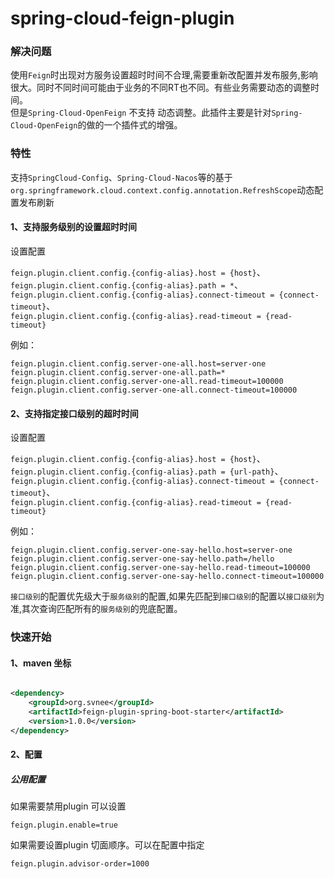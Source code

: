 # spring-cloud-feign-plugin

### 解决问题

使用`Feign`时出现对方服务设置超时时间不合理,需要重新改配置并发布服务,影响很大。同时不同时间可能由于业务的不同RT也不同。有些业务需要动态的调整时间。\
但是`Spring-Cloud-OpenFeign` 不支持 动态调整。此插件主要是针对`Spring-Cloud-OpenFeign`的做的一个插件式的增强。

### 特性
支持`SpringCloud-Config`、`Spring-Cloud-Nacos`等的基于`org.springframework.cloud.context.config.annotation.RefreshScope`动态配置发布刷新

#### 1、支持服务级别的设置超时时间
设置配置

`feign.plugin.client.config.{config-alias}.host = {host}`、\
`feign.plugin.client.config.{config-alias}.path = *`、\
`feign.plugin.client.config.{config-alias}.connect-timeout = {connect-timeout}`、\
`feign.plugin.client.config.{config-alias}.read-timeout = {read-timeout}`

例如：

```properties
feign.plugin.client.config.server-one-all.host=server-one
feign.plugin.client.config.server-one-all.path=*
feign.plugin.client.config.server-one-all.read-timeout=100000
feign.plugin.client.config.server-one-all.connect-timeout=100000
```

#### 2、支持指定接口级别的超时时间

设置配置

`feign.plugin.client.config.{config-alias}.host = {host}`、\
`feign.plugin.client.config.{config-alias}.path = {url-path}`、\
`feign.plugin.client.config.{config-alias}.connect-timeout = {connect-timeout}`、\
`feign.plugin.client.config.{config-alias}.read-timeout = {read-timeout}`

例如：

```properties
feign.plugin.client.config.server-one-say-hello.host=server-one
feign.plugin.client.config.server-one-say-hello.path=/hello
feign.plugin.client.config.server-one-say-hello.read-timeout=100000
feign.plugin.client.config.server-one-say-hello.connect-timeout=100000
```

`接口级别`的配置优先级大于`服务级别`的配置,如果先匹配到`接口级别`的配置以`接口级别`为准,其次查询匹配所有的`服务级别`的兜底配置。

### 快速开始

#### 1、maven 坐标

```xml

<dependency>
    <groupId>org.svnee</groupId>
    <artifactId>feign-plugin-spring-boot-starter</artifactId>
    <version>1.0.0</version>
</dependency>
```

#### 2、配置
##### 公用配置
如果需要禁用plugin 可以设置

```properties
feign.plugin.enable=true
```

如果需要设置plugin 切面顺序。可以在配置中指定

```properties
feign.plugin.advisor-order=1000
```

